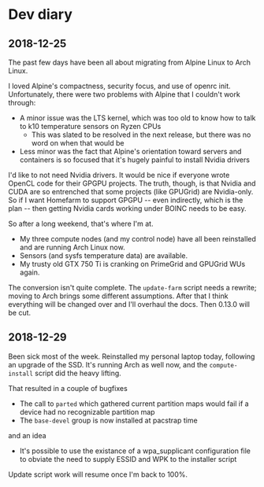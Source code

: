 # Dev diary

## 2018-12-25

The past few days have been all about migrating from Alpine Linux to
Arch Linux.

I loved Alpine's compactness, security focus, and use of openrc
init. Unfortunately, there were two problems with Alpine that I
couldn't work through:

* A minor issue was the LTS kernel, which was too old to know how to
  talk to k10 temperature sensors on Ryzen CPUs
    * This was slated to be resolved in the next release, but there
      was no word on when that would be
* Less minor was the fact that Alpine's orientation toward servers and
  containers is so focused that it's hugely painful to install Nvidia
  drivers

I'd like to not need Nvidia drivers. It would be nice if everyone
wrote OpenCL code for their GPGPU projects. The truth, though, is that
Nvidia and CUDA are so entrenched that some projects (like GPUGrid)
are Nvidia-only. So if I want Homefarm to support GPGPU -- even
indirectly, which is the plan -- then getting Nvidia cards working
under BOINC needs to be easy.

So after a long weekend, that's where I'm at.

* My three compute nodes (and my control node) have all been
  reinstalled and are running Arch Linux now.
* Sensors (and sysfs temperature data) are available.
* My trusty old GTX 750 Ti is cranking on PrimeGrid and GPUGrid WUs
  again.

The conversion isn't quite complete. The `update-farm` script needs a
rewrite; moving to Arch brings some different assumptions. After that
I think everything will be changed over and I'll overhaul the
docs. Then 0.13.0 will be cut.


## 2018-12-29

Been sick most of the week. Reinstalled my personal laptop today,
following an upgrade of the SSD. It's running Arch as well now, and
the `compute-install` script did the heavy lifting.

That resulted in a couple of bugfixes

* The call to `parted` which gathered current partition maps would
  fail if a device had no recognizable partition map
* The `base-devel` group is now installed at pacstrap time

and an idea

* It's possible to use the existance of a wpa_supplicant configuration
  file to obviate the need to supply ESSID and WPK to the installer
  script

Update script work will resume once I'm back to 100%.
